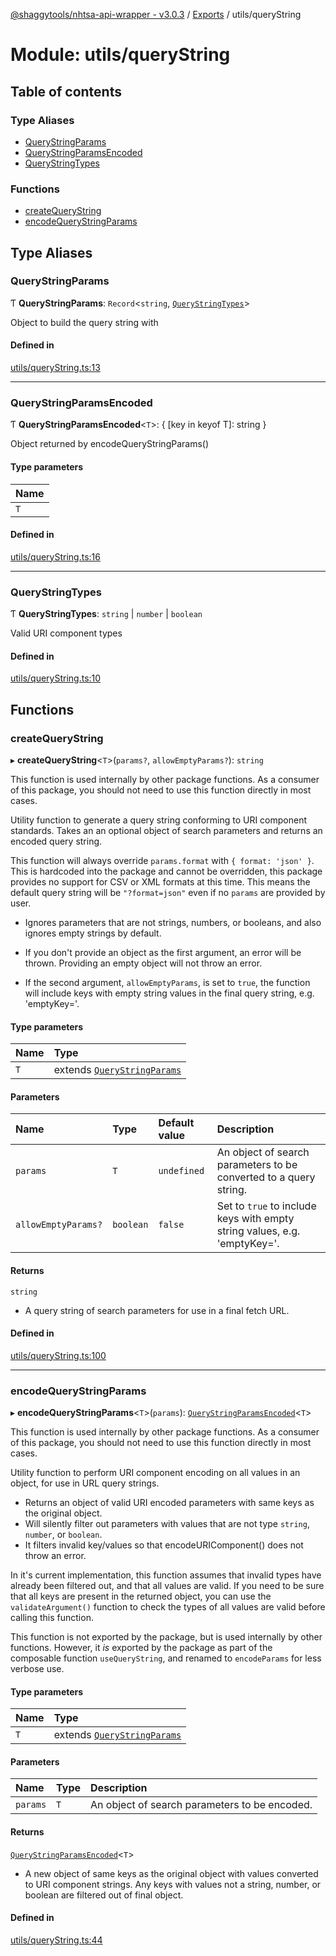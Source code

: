 [@shaggytools/nhtsa-api-wrapper - v3.0.3](../index.md) / [Exports](../modules.md) / utils/queryString

# Module: utils/queryString

## Table of contents

### Type Aliases

- [QueryStringParams](utils_queryString.md#querystringparams)
- [QueryStringParamsEncoded](utils_queryString.md#querystringparamsencoded)
- [QueryStringTypes](utils_queryString.md#querystringtypes)

### Functions

- [createQueryString](utils_queryString.md#createquerystring)
- [encodeQueryStringParams](utils_queryString.md#encodequerystringparams)

## Type Aliases

### QueryStringParams

Ƭ **QueryStringParams**: `Record`<`string`, [`QueryStringTypes`](utils_queryString.md#querystringtypes)\>

Object to build the query string with

#### Defined in

[utils/queryString.ts:13](https://github.com/ShaggyTech/nhtsa-api-wrapper/blob/main/packages/lib/src/utils/queryString.ts#L13)

---

### QueryStringParamsEncoded

Ƭ **QueryStringParamsEncoded**<`T`\>: { [key in keyof T]: string }

Object returned by encodeQueryStringParams()

#### Type parameters

| Name |
| :--- |
| `T`  |

#### Defined in

[utils/queryString.ts:16](https://github.com/ShaggyTech/nhtsa-api-wrapper/blob/main/packages/lib/src/utils/queryString.ts#L16)

---

### QueryStringTypes

Ƭ **QueryStringTypes**: `string` \| `number` \| `boolean`

Valid URI component types

#### Defined in

[utils/queryString.ts:10](https://github.com/ShaggyTech/nhtsa-api-wrapper/blob/main/packages/lib/src/utils/queryString.ts#L10)

## Functions

### createQueryString

▸ **createQueryString**<`T`\>(`params?`, `allowEmptyParams?`): `string`

This function is used internally by other package functions. As a consumer of this package, you
should not need to use this function directly in most cases.

Utility function to generate a query string conforming to URI component standards. Takes an an
optional object of search parameters and returns an encoded query string.

This function will always override `params.format` with `{ format: 'json' }`. This is hardcoded
into the package and cannot be overridden, this package provides no support for CSV or XML
formats at this time. This means the default query string will be `"?format=json"` even if no
`params` are provided by user.

- Ignores parameters that are not strings, numbers, or booleans, and also ignores empty strings
  by default.

- If you don't provide an object as the first argument, an error will be thrown. Providing an
  empty object will not throw an error.

- If the second argument, `allowEmptyParams`, is set to `true`, the function will include keys
  with empty string values in the final query string, e.g. 'emptyKey='.

#### Type parameters

| Name | Type                                                                  |
| :--- | :-------------------------------------------------------------------- |
| `T`  | extends [`QueryStringParams`](utils_queryString.md#querystringparams) |

#### Parameters

| Name                | Type      | Default value | Description                                                               |
| :------------------ | :-------- | :------------ | :------------------------------------------------------------------------ |
| `params`            | `T`       | `undefined`   | An object of search parameters to be converted to a query string.         |
| `allowEmptyParams?` | `boolean` | `false`       | Set to `true` to include keys with empty string values, e.g. 'emptyKey='. |

#### Returns

`string`

- A query string of search parameters for use in a final fetch URL.

#### Defined in

[utils/queryString.ts:100](https://github.com/ShaggyTech/nhtsa-api-wrapper/blob/main/packages/lib/src/utils/queryString.ts#L100)

---

### encodeQueryStringParams

▸ **encodeQueryStringParams**<`T`\>(`params`): [`QueryStringParamsEncoded`](utils_queryString.md#querystringparamsencoded)<`T`\>

This function is used internally by other package functions. As a consumer of this package, you
should not need to use this function directly in most cases.

Utility function to perform URI component encoding on all values in an object, for use in URL
query strings.

- Returns an object of valid URI encoded parameters with same keys as the original object.
- Will silently filter out parameters with values that are not type `string`, `number`, or
  `boolean`.
- It filters invalid key/values so that encodeURIComponent() does not throw an error.

In it's current implementation, this function assumes that invalid types have already been
filtered out, and that all values are valid. If you need to be sure that all keys are present
in the returned object, you can use the `validateArgument()` function to check the types of all
values are valid before calling this function.

This function is not exported by the package, but is used internally by other
functions. However, it _is_ exported by the package as part of the composable function
`useQueryString`, and renamed to `encodeParams` for less verbose use.

#### Type parameters

| Name | Type                                                                  |
| :--- | :-------------------------------------------------------------------- |
| `T`  | extends [`QueryStringParams`](utils_queryString.md#querystringparams) |

#### Parameters

| Name     | Type | Description                                   |
| :------- | :--- | :-------------------------------------------- |
| `params` | `T`  | An object of search parameters to be encoded. |

#### Returns

[`QueryStringParamsEncoded`](utils_queryString.md#querystringparamsencoded)<`T`\>

- A new object of same keys as the original object with
  values converted to URI component strings. Any keys with values not a string, number, or
  boolean are filtered out of final object.

#### Defined in

[utils/queryString.ts:44](https://github.com/ShaggyTech/nhtsa-api-wrapper/blob/main/packages/lib/src/utils/queryString.ts#L44)
